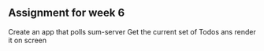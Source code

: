 ## Assignment for week 6 

Create an app that polls sum-server Get the current set of Todos ans render it on screen